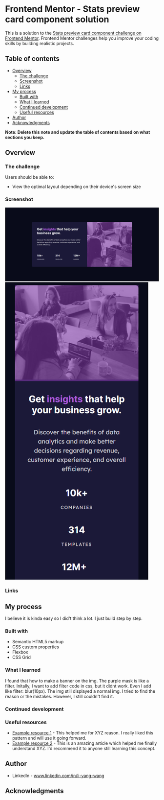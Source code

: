 # Frontend Mentor - Stats preview card component solution

This is a solution to the [Stats preview card component challenge on Frontend Mentor](https://www.frontendmentor.io/challenges/stats-preview-card-component-8JqbgoU62). Frontend Mentor challenges help you improve your coding skills by building realistic projects.

## Table of contents

- [Overview](#overview)
  - [The challenge](#the-challenge)
  - [Screenshot](#screenshot)
  - [Links](#links)
- [My process](#my-process)
  - [Built with](#built-with)
  - [What I learned](#what-i-learned)
  - [Continued development](#continued-development)
  - [Useful resources](#useful-resources)
- [Author](#author)
- [Acknowledgments](#acknowledgments)

**Note: Delete this note and update the table of contents based on what sections you keep.**

## Overview

### The challenge

Users should be able to:

- View the optimal layout depending on their device's screen size

### Screenshot

![ScreenShot](https://github.com/LyonWang25/100days-Coding-Challenge/blob/main/Day3_stats-preview-card-component-EASY/stats-preview-card-component-main/screenshot/destop-screenshot.png)
![ScreenShot](https://github.com/LyonWang25/100days-Coding-Challenge/blob/main/Day3_stats-preview-card-component-EASY/stats-preview-card-component-main/screenshot/mobile-screenshot.png)

### Links

## My process

I believe it is kinda easy so I did't think a lot. I just build step by step.

### Built with

- Semantic HTML5 markup
- CSS custom properties
- Flexbox
- CSS Grid

### What I learned

I found that how to make a banner on the img. The purple mask is like a filter. Initally, I want to add filter code in css, but it didnt work. Even I add like filter: blur(10px). The img still displayed a normal img.
I tried to find the reason or the mistakes. However, I still couldn't find it.

### Continued development

### Useful resources

- [Example resource 1](https://www.example.com) - This helped me for XYZ reason. I really liked this pattern and will use it going forward.
- [Example resource 2](https://www.example.com) - This is an amazing article which helped me finally understand XYZ. I'd recommend it to anyone still learning this concept.

## Author

- LinkedIn - www.linkedin.com/in/li-yang-wang

## Acknowledgments
